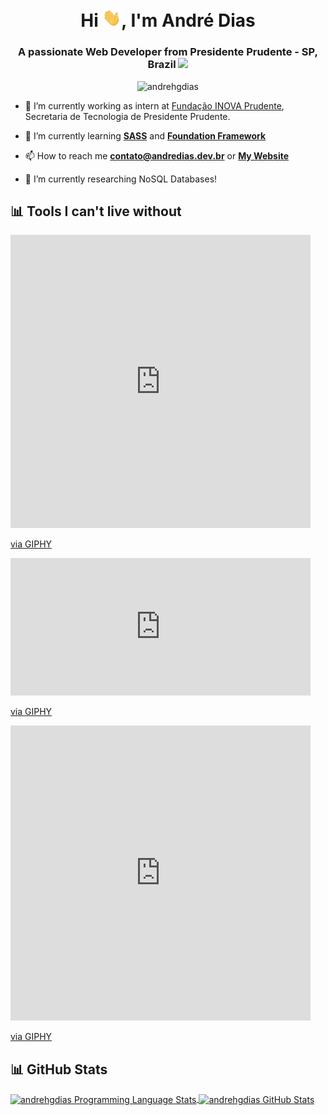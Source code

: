 <h1 align="center">Hi <img src="https://raw.githubusercontent.com/ABSphreak/ABSphreak/master/gifs/Hi.gif" width="30px">, I'm André Dias</h1>
<h3 align="center">A passionate Web Developer from Presidente Prudente - SP,  Brazil <img src="https://image.flaticon.com/icons/svg/3022/3022546.svg" width="18"/> </h3>
<p align="center"> <img src="https://komarev.com/ghpvc/?username=andrehgdias" alt="andrehgdias" /> </p>

- 🔭 I’m currently working as intern at [Fundação INOVA Prudente](https://www.inovaprudente.com.br/), Secretaria de Tecnologia de Presidente Prudente.

- 🌱 I’m currently learning **[SASS](https://sass-lang.com/)** and **[Foundation Framework](https://get.foundation/index.html)**

- 📫 How to reach me **contato@andredias.dev.br** or **[My Website](https://andredias.dev.br)**

- 🔎 I’m currently researching NoSQL Databases!

<h2>📊 Tools I can't live without</h2>

<div>
<iframe src="https://giphy.com/embed/du3J3cXyzhj75IOgvA" width="480" height="469" frameBorder="0" class="giphy-embed" allowFullScreen></iframe><p><a href="https://giphy.com/gifs/devrock-code-edr-escueladevrock-du3J3cXyzhj75IOgvA">via GIPHY</a></p>
<iframe src="https://giphy.com/embed/kH6CqYiquZawmU1HI6" width="480" height="220" frameBorder="0" class="giphy-embed" allowFullScreen></iframe><p><a href="https://giphy.com/gifs/devrock-code-edr-escueladevrock-kH6CqYiquZawmU1HI6">via GIPHY</a></p>
<iframe src="https://giphy.com/embed/SS8CV2rQdlYNLtBCiF" width="480" height="472" frameBorder="0" class="giphy-embed" allowFullScreen></iframe><p><a href="https://giphy.com/gifs/devrock-code-edr-escueladevrock-SS8CV2rQdlYNLtBCiF">via GIPHY</a></p>
</div>
<h2>📊 GitHub Stats</h2>

<a href="https://github.com/MartinHeinz/MartinHeinz">
  <img align="center" height="207px" src="https://github-readme-stats.anuraghazra1.vercel.app/api/top-langs/?username=andrehgdias&layout=compact" alt="andrehgdias Programming Language Stats"/>
</a>
<a href="https://github.com/MartinHeinz/MartinHeinz">
  <img align="center" src="https://github-readme-stats.vercel.app/api?username=andrehgdias&show_icons=true&line_height=27&count_private=true" alt="andrehgdias GitHub Stats"/>
</a>
